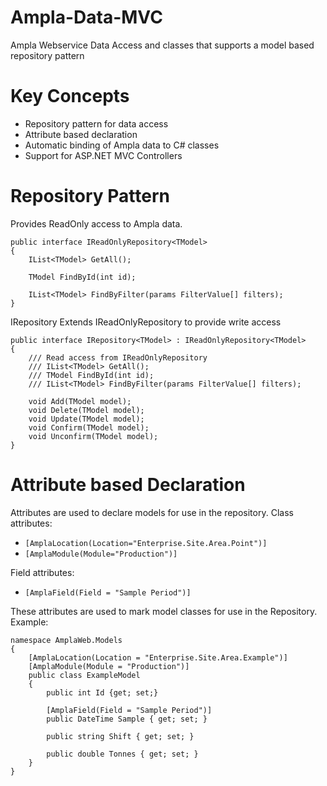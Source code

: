 Ampla-Data-MVC
==============

Ampla Webservice Data Access and classes that supports a model based repository pattern

Key Concepts
============
* Repository pattern for data access 
* Attribute based declaration
* Automatic binding of Ampla data to C# classes
* Support for ASP.NET MVC Controllers

Repository Pattern 
===
Provides ReadOnly access to Ampla data.
```
public interface IReadOnlyRepository<TModel>
{
	IList<TModel> GetAll();
	
	TModel FindById(int id);
	
	IList<TModel> FindByFilter(params FilterValue[] filters);
}
```

IRepository Extends IReadOnlyRepository to provide write access

```
public interface IRepository<TModel> : IReadOnlyRepository<TModel>
{
	/// Read access from IReadOnlyRepository
	/// IList<TModel> GetAll();
	/// TModel FindById(int id);
	/// IList<TModel> FindByFilter(params FilterValue[] filters);
	
	void Add(TModel model);
	void Delete(TModel model);
	void Update(TModel model);
	void Confirm(TModel model);
	void Unconfirm(TModel model);
}
```

Attribute based Declaration
===
Attributes are used to declare models for use in the repository.
Class attributes:
* ```[AmplaLocation(Location="Enterprise.Site.Area.Point")]```
* ```[AmplaModule(Module="Production")]```

Field attributes:
* ```[AmplaField(Field = "Sample Period")]```

These attributes are used to mark model classes for use in the Repository.
Example:
```
namespace AmplaWeb.Models
{
	[AmplaLocation(Location = "Enterprise.Site.Area.Example")]
	[AmplaModule(Module = "Production")]
	public class ExampleModel
	{
		public int Id {get; set;}
		
		[AmplaField(Field = "Sample Period")]
		public DateTime Sample { get; set; }
		
		public string Shift { get; set; }
		
		public double Tonnes { get; set; }
	}
}
```
